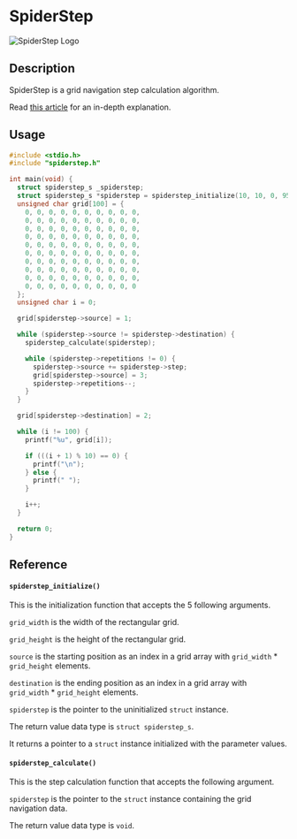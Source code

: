 # SpiderStep
![SpiderStep Logo](https://repository-images.githubusercontent.com/759209321/b8f02ec6-709b-4e63-a526-0ed93d746d2c)

## Description
SpiderStep is a grid navigation step calculation algorithm.

Read [this article](https://medium.com/@wilparsons/spiderstep-is-a-new-optimized-calculation-of-8-directional-navigation-steps-in-2-dimensional-grids-d90cf44d5b5c) for an in-depth explanation.

## Usage
``` c
#include <stdio.h>
#include "spiderstep.h"

int main(void) {
  struct spiderstep_s _spiderstep;
  struct spiderstep_s *spiderstep = spiderstep_initialize(10, 10, 0, 95, &_spiderstep);
  unsigned char grid[100] = {
    0, 0, 0, 0, 0, 0, 0, 0, 0, 0,
    0, 0, 0, 0, 0, 0, 0, 0, 0, 0,
    0, 0, 0, 0, 0, 0, 0, 0, 0, 0,
    0, 0, 0, 0, 0, 0, 0, 0, 0, 0,
    0, 0, 0, 0, 0, 0, 0, 0, 0, 0,
    0, 0, 0, 0, 0, 0, 0, 0, 0, 0,
    0, 0, 0, 0, 0, 0, 0, 0, 0, 0,
    0, 0, 0, 0, 0, 0, 0, 0, 0, 0,
    0, 0, 0, 0, 0, 0, 0, 0, 0, 0,
    0, 0, 0, 0, 0, 0, 0, 0, 0, 0
  };
  unsigned char i = 0;

  grid[spiderstep->source] = 1;

  while (spiderstep->source != spiderstep->destination) {
    spiderstep_calculate(spiderstep);

    while (spiderstep->repetitions != 0) {
      spiderstep->source += spiderstep->step;
      grid[spiderstep->source] = 3;
      spiderstep->repetitions--;
    }
  }

  grid[spiderstep->destination] = 2;

  while (i != 100) {
    printf("%u", grid[i]);

    if (((i + 1) % 10) == 0) {
      printf("\n");
    } else {
      printf(" ");
    }

    i++;
  }

  return 0;
}
```

## Reference
#### `spiderstep_initialize()`
This is the initialization function that accepts the 5 following arguments.

`grid_width` is the width of the rectangular grid.

`grid_height` is the height of the rectangular grid.

`source` is the starting position as an index in a grid array with `grid_width` * `grid_height` elements.

`destination` is the ending position as an index in a grid array with `grid_width` * `grid_height` elements.

`spiderstep` is the pointer to the uninitialized `struct` instance.

The return value data type is `struct spiderstep_s`.

It returns a pointer to a `struct` instance initialized with the parameter values.

#### `spiderstep_calculate()`
This is the step calculation function that accepts the following argument.

`spiderstep` is the pointer to the `struct` instance containing the grid navigation data.

The return value data type is `void`.
